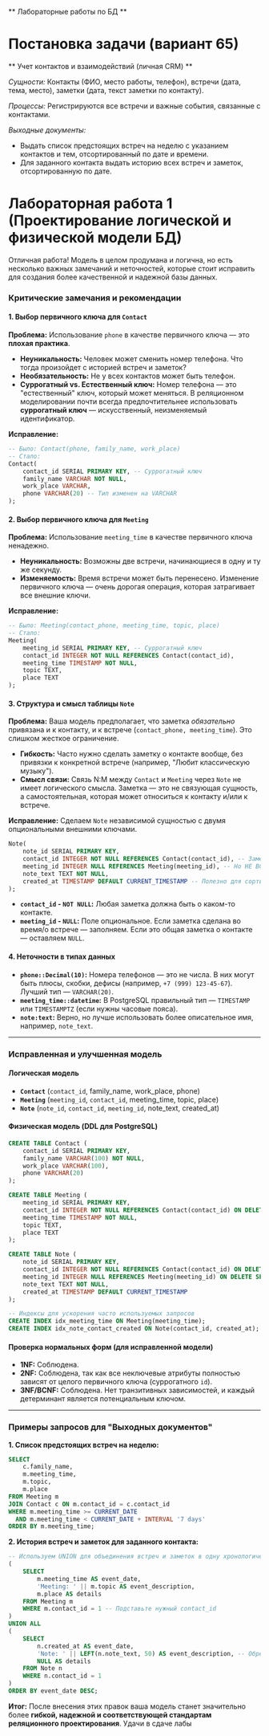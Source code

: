 ** Лабораторные работы по БД **

# Постановка задачи (вариант 65)

** Учет контактов и взаимодействий (личная CRM) **

*Сущности:* Контакты (ФИО, место работы, телефон), встречи (дата, тема, место), заметки (дата, текст заметки по контакту).

*Процессы:* Регистрируются все встречи и важные события, связанные с контактами.

*Выходные документы:*

  - Выдать список предстоящих встреч на неделю с указанием контактов и тем, отсортированный по дате и времени.
  - Для заданного контакта выдать историю всех встреч и заметок, отсортированную по дате.

# Лабораторная работа 1 (Проектирование логической и физической модели БД)





Отличная работа! Модель в целом продумана и логична, но есть несколько важных замечаний и неточностей, которые стоит исправить для создания более качественной и надежной базы данных.

### Критические замечания и рекомендации

#### 1. Выбор первичного ключа для `Contact`
**Проблема:** Использование `phone` в качестве первичного ключа — это **плохая практика**.
*   **Неуникальность:** Человек может сменить номер телефона. Что тогда произойдет с историей встреч и заметок?
*   **Необязательность:** Не у всех контактов может быть телефон.
*   **Суррогатный vs. Естественный ключ:** Номер телефона — это "естественный" ключ, который может меняться. В реляционном моделировании почти всегда предпочтительнее использовать **суррогатный ключ** — искусственный, неизменяемый идентификатор.

**Исправление:**
```sql
-- Было: Contact(phone, family_name, work_place)
-- Стало:
Contact(
    contact_id SERIAL PRIMARY KEY, -- Суррогатный ключ
    family_name VARCHAR NOT NULL,
    work_place VARCHAR,
    phone VARCHAR(20) -- Тип изменен на VARCHAR
);
```

#### 2. Выбор первичного ключа для `Meeting`
**Проблема:** Использование `meeting_time` в качестве первичного ключа ненадежно.
*   **Неуникальность:** Возможны две встречи, начинающиеся в одну и ту же секунду.
*   **Изменяемость:** Время встречи может быть перенесено. Изменение первичного ключа — очень дорогая операция, которая затрагивает все внешние ключи.

**Исправление:**
```sql
-- Было: Meeting(contact_phone, meeting_time, topic, place)
-- Стало:
Meeting(
    meeting_id SERIAL PRIMARY KEY, -- Суррогатный ключ
    contact_id INTEGER NOT NULL REFERENCES Contact(contact_id),
    meeting_time TIMESTAMP NOT NULL,
    topic TEXT,
    place TEXT
);
```

#### 3. Структура и смысл таблицы `Note`
**Проблема:** Ваша модель предполагает, что заметка *обязательно* привязана и к контакту, и к встрече (`contact_phone, meeting_time`). Это слишком жесткое ограничение.
*   **Гибкость:** Часто нужно сделать заметку о контакте вообще, без привязки к конкретной встрече (например, "Любит классическую музыку").
*   **Смысл связи:** Связь N:M между `Contact` и `Meeting` через `Note` не имеет логического смысла. Заметка — это не связующая сущность, а самостоятельная, которая может относиться к контакту и/или к встрече.

**Исправление:** Сделаем `Note` независимой сущностью с двумя опциональными внешними ключами.
```sql
Note(
    note_id SERIAL PRIMARY KEY,
    contact_id INTEGER NOT NULL REFERENCES Contact(contact_id), -- Заметка ВСЕГДА о контакте
    meeting_id INTEGER NULL REFERENCES Meeting(meeting_id), -- Но НЕ ВСЕГДА о встрече
    note_text TEXT NOT NULL,
    created_at TIMESTAMP DEFAULT CURRENT_TIMESTAMP -- Полезно для сортировки
);
```
*   **`contact_id` - `NOT NULL`:** Любая заметка должна быть о каком-то контакте.
*   **`meeting_id` - `NULL`:** Поле опциональное. Если заметка сделана во время/о встрече — заполняем. Если это общая заметка о контакте — оставляем `NULL`.

#### 4. Неточности в типах данных
*   **`phone::Decimal(10)`:** Номера телефонов — это не числа. В них могут быть плюсы, скобки, дефисы (например, `+7 (999) 123-45-67`). Лучший тип — `VARCHAR(20)`.
*   **`meeting_time::datetime`:** В PostgreSQL правильный тип — `TIMESTAMP` или `TIMESTAMPTZ` (если нужны часовые пояса).
*   **`note:text`:** Верно, но лучше использовать более описательное имя, например, `note_text`.

---

### Исправленная и улучшенная модель

#### Логическая модель
*   **`Contact`** (`contact_id`, family_name, work_place, phone)
*   **`Meeting`** (`meeting_id`, `contact_id`, meeting_time, topic, place)
*   **`Note`** (`note_id`, `contact_id`, `meeting_id`, note_text, created_at)

#### Физическая модель (DDL для PostgreSQL)
```sql
CREATE TABLE Contact (
    contact_id SERIAL PRIMARY KEY,
    family_name VARCHAR(100) NOT NULL,
    work_place VARCHAR(100),
    phone VARCHAR(20)
);

CREATE TABLE Meeting (
    meeting_id SERIAL PRIMARY KEY,
    contact_id INTEGER NOT NULL REFERENCES Contact(contact_id) ON DELETE CASCADE,
    meeting_time TIMESTAMP NOT NULL,
    topic TEXT,
    place TEXT
);

CREATE TABLE Note (
    note_id SERIAL PRIMARY KEY,
    contact_id INTEGER NOT NULL REFERENCES Contact(contact_id) ON DELETE CASCADE,
    meeting_id INTEGER NULL REFERENCES Meeting(meeting_id) ON DELETE SET NULL,
    note_text TEXT NOT NULL,
    created_at TIMESTAMP DEFAULT CURRENT_TIMESTAMP
);

-- Индексы для ускорения часто используемых запросов
CREATE INDEX idx_meeting_time ON Meeting(meeting_time);
CREATE INDEX idx_note_contact_created ON Note(contact_id, created_at);
```

#### Проверка нормальных форм (для исправленной модели)
*   **1NF:** Соблюдена.
*   **2NF:** Соблюдена, так как все неключевые атрибуты полностью зависят от целого первичного ключа (суррогатного `id`).
*   **3NF/BCNF:** Соблюдена. Нет транзитивных зависимостей, и каждый детерминант является потенциальным ключом.

---

### Примеры запросов для "Выходных документов"

**1. Список предстоящих встреч на неделю:**
```sql
SELECT
    c.family_name,
    m.meeting_time,
    m.topic,
    m.place
FROM Meeting m
JOIN Contact c ON m.contact_id = c.contact_id
WHERE m.meeting_time >= CURRENT_DATE
  AND m.meeting_time < CURRENT_DATE + INTERVAL '7 days'
ORDER BY m.meeting_time;
```

**2. История встреч и заметок для заданного контакта:**
```sql
-- Используем UNION для объединения встреч и заметок в одну хронологическую ленту
(
    SELECT
        m.meeting_time AS event_date,
        'Meeting: ' || m.topic AS event_description,
        m.place AS details
    FROM Meeting m
    WHERE m.contact_id = 1 -- Подставьте нужный contact_id
)
UNION ALL
(
    SELECT
        n.created_at AS event_date,
        'Note: ' || LEFT(n.note_text, 50) AS event_description, -- Обрезаем текст для краткости
        NULL AS details
    FROM Note n
    WHERE n.contact_id = 1
)
ORDER BY event_date DESC;
```

**Итог:** После внесения этих правок ваша модель станет значительно более **гибкой, надежной и соответствующей стандартам реляционного проектирования**. Удачи в сдаче лабы
